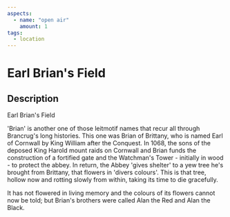 ```yaml
---
aspects: 
  - name: "open air"
    amount: 1
tags:
  - location
---
```


# Earl Brian's Field

## Description
Earl Brian's Field

'Brian' is another one of those leitmotif names that recur all through Brancrug's long histories.  This one was Brian of Brittany, who is named Earl of Cornwall by King William after the Conquest. In 1068, the sons of the deposed King Harold mount raids on Cornwall and Brian funds the construction of a fortified gate and the Watchman's Tower - initially in wood - to protect the abbey. In return, the Abbey 'gives shelter' to a yew tree he's brought from Brittany, that flowers in 'divers colours'. This is that tree, hollow now and rotting slowly from within, taking its time to die gracefully.

It has not flowered in living memory and the colours of its flowers cannot now be told; but Brian's brothers were called Alan the Red and Alan the Black.